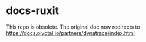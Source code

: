 # docs-ruxit

This repo is obsolete. 
The original doc now redirects to https://docs.pivotal.io/partners/dynatrace/index.html
